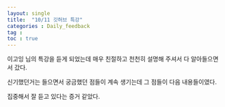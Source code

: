 ```yaml
---
layout: single
title:  "10/11 깃허브 특강"
categories : Daily_feedback
tag : 
toc : true
---
```


이고잉 님의 특강을 듣게 되었는데 매우 친절하고 천천히 설명해 주셔서 다 알아들으면서 갔다.

신기했던거는 들으면서 궁금했던 점들이 계속 생기는데 그 점들이 다음 내용들이였다. 

집중해서 잘 듣고 있다는 증거 같았다.